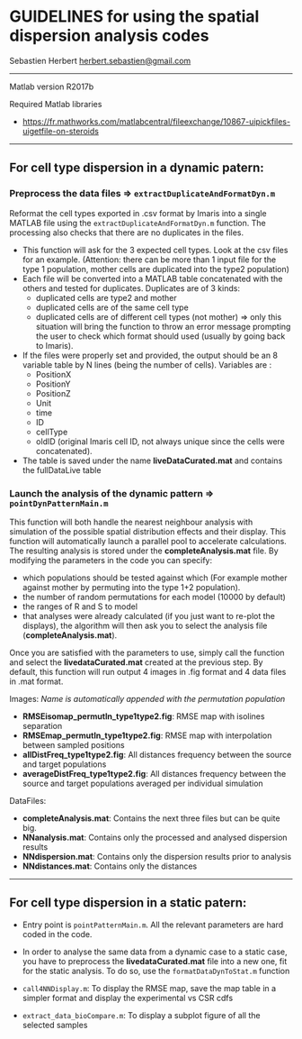 
# GUIDELINES for using the spatial dispersion analysis codes

Sebastien Herbert herbert.sebastien@gmail.com

***

Matlab version R2017b

Required Matlab libraries
- https://fr.mathworks.com/matlabcentral/fileexchange/10867-uipickfiles-uigetfile-on-steroids


***
## For cell type dispersion in a dynamic patern:

### Preprocess the data files =>  `extractDuplicateAndFormatDyn.m`

Reformat the cell types exported in .csv format by Imaris into a single MATLAB file using the `extractDuplicateAndFormatDyn.m` function. The processing also checks that there are no duplicates in the files.

- This function will ask for the 3 expected cell types. Look at the csv files for an example. (Attention: there can be more than 1 input file for the type 1 population, mother cells are duplicated into the type2 population)
- Each file will be converted into a MATLAB table concatenated with the others and tested for duplicates. Duplicates are of 3 kinds:
  - duplicated cells are type2 and mother
  - duplicated cells are of the same cell type
  - duplicated cells are of different cell types (not mother) => only this situation will bring the function to throw an error message prompting the user to check which format should used (usually by going back to Imaris).
- If the files were properly set and provided, the output should be an 8 variable table by N lines (being the number of cells). Variables are :
  - PositionX
  - PositionY
  - PositionZ
  - Unit
  - time
  - ID
  - cellType
  - oldID (original Imaris cell ID, not always unique since the cells were concatenated).
- The table is saved under the name **liveDataCurated.mat** and contains the fullDataLive table

### Launch the analysis of the dynamic pattern => `pointDynPatternMain.m`

This function will both handle the nearest neighbour analysis with simulation of the possible spatial distribution effects and their display. This function will automatically launch a parallel pool to accelerate calculations. The resulting analysis is stored under the **completeAnalysis.mat** file. By modifying the parameters in the code you can specify:
- which populations should be tested against which (For example mother against mother by permuting into the type 1+2 population).
- the number of random permutations for each model (10000 by default)
- the ranges of R and S to model
- that analyses were already calculated (if you just want to re-plot the displays), the algorithm will then ask you to select the analysis file (**completeAnalysis.mat**).

Once you are satisfied with the parameters to use, simply call the function and select the **livedataCurated.mat** created at the previous step.
By default, this function will run output 4 images in .fig format and 4  data files in .mat format.

Images: *Name is automatically appended with the permutation population*
- **RMSEisomap_permutIn_type1type2.fig**: RMSE map with isolines separation
- **RMSEmap_permutIn_type1type2.fig**: RMSE map with interpolation between sampled positions
- **allDistFreq_type1type2.fig**: All distances frequency between the source and target populations
- **averageDistFreq_type1type2.fig**: All distances frequency between the source and target populations averaged per individual simulation

DataFiles:
- **completeAnalysis.mat**: Contains the next three files but can be quite big.
- **NNanalysis.mat**: Contains only the processed and analysed dispersion results
- **NNdispersion.mat**: Contains only the dispersion results prior to analysis
- **NNdistances.mat**: Contains only the distances


***
## For cell type dispersion in a static patern:

- Entry point is `pointPatternMain.m`. All the relevant parameters are hard coded in the code.

- In order to analyse the same data from a dynamic case to a static case, you have to preprocess the **livedataCurated.mat** file into a new one, fit for the static analysis. To do so, use the `formatDataDynToStat.m` function

- `call4NNDisplay.m`: To display the RMSE map, save the map table in a simpler format and display the experimental vs CSR cdfs

- `extract_data_bioCompare.m`: To display a subplot figure of all the selected samples
